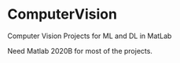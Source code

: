 # ComputerVision
Computer Vision Projects for ML and DL in MatLab

Need Matlab 2020B for most of the projects. 
